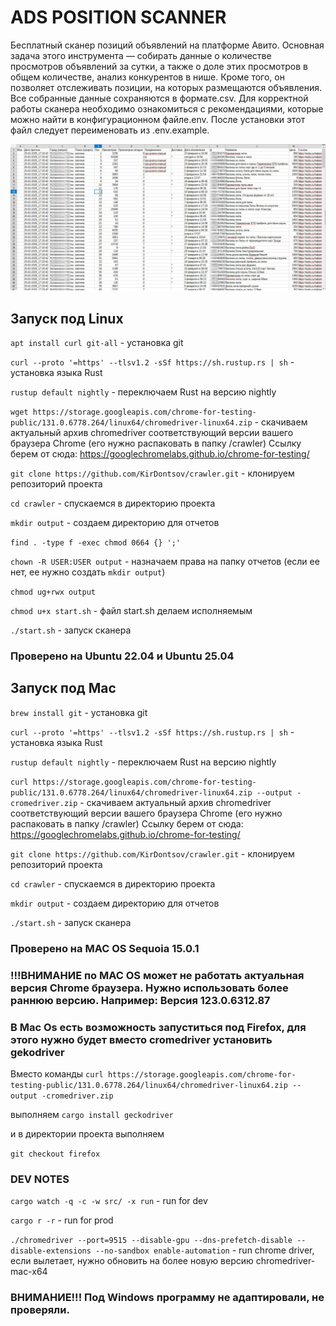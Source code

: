 # ADS POSITION SCANNER

Бесплатный сканер позиций объявлений на платформе Авито.
Основная задача этого инструмента — собирать данные о количестве просмотров объявлений за сутки, а также о доле этих просмотров в общем количестве, анализ конкурентов в нише. Кроме того, он позволяет отслеживать позиции, на которых размещаются объявления.
Все собранные данные сохраняются в формате.csv.
Для корректной работы сканера необходимо ознакомиться с рекомендациями, которые можно найти в конфигурационном файле.env. После установки этот файл следует переименовать из .env.example.

![example](https://github.com/KirDontsov/crawler/blob/master/assets/example.jpeg?raw=true)



## Запуск под Linux

```apt install curl git-all``` - установка git

```curl --proto '=https' --tlsv1.2 -sSf https://sh.rustup.rs | sh``` - установка языка Rust

```rustup default nightly``` - переключаем Rust на версию nightly

```wget https://storage.googleapis.com/chrome-for-testing-public/131.0.6778.264/linux64/chromedriver-linux64.zip``` - скачиваем актуальный архив chromedriver соответствующий версии вашего браузера Chrome (его нужно распаковать в папку /crawler)
Ссылку берем от сюда: https://googlechromelabs.github.io/chrome-for-testing/

```git clone https://github.com/KirDontsov/crawler.git``` - клонируем репозиторий проекта

```сd crawler``` - спускаемся в директорию проекта

```mkdir output``` - создаем директорию для отчетов

```find . -type f -exec chmod 0664 {} ';'```

```chown -R USER:USER output``` - назначаем права на папку отчетов (если ее нет, ее нужно создать ```mkdir output```)

```chmod ug+rwx output```

```chmod u+x start.sh``` - файл start.sh делаем исполняемым

```./start.sh``` - запуск сканера

### Проверено на Ubuntu 22.04 и Ubuntu 25.04



## Запуск под Mac

```brew install git``` - установка git

```curl --proto '=https' --tlsv1.2 -sSf https://sh.rustup.rs | sh``` - установка языка Rust

```rustup default nightly``` - переключаем Rust на версию nightly

```curl https://storage.googleapis.com/chrome-for-testing-public/131.0.6778.264/linux64/chromedriver-linux64.zip --output -cromedriver.zip``` - скачиваем актуальный архив chromedriver соответствующий версии вашего браузера Chrome (его нужно распаковать в папку /crawler)
Ссылку берем от сюда: https://googlechromelabs.github.io/chrome-for-testing/

```git clone https://github.com/KirDontsov/crawler.git``` - клонируем репозиторий проекта

```сd crawler``` - спускаемся в директорию проекта

```mkdir output``` - создаем директорию для отчетов

```./start.sh``` - запуск сканера

### Проверено на MAC OS Sequoia 15.0.1

### !!!ВНИМАНИЕ по MAC OS может не работать актуальная версия Chrome браузера. Нужно использовать более раннюю версию. Например: Версия 123.0.6312.87



### В Mac Os есть возможность запуститься под Firefox, для этого нужно будет вместо cromedriver установить gekodriver

Вместо команды ```curl https://storage.googleapis.com/chrome-for-testing-public/131.0.6778.264/linux64/chromedriver-linux64.zip --output -cromedriver.zip```

выполняем ```cargo install geckodriver```

и в директории проекта выполняем

```git checkout firefox```



### DEV NOTES

```cargo watch -q -c -w src/ -x run``` - run for dev

```cargo r -r``` - run for prod

```./chromedriver --port=9515 --disable-gpu --dns-prefetch-disable --disable-extensions --no-sandbox enable-automation``` - run chrome driver, если вылетает, нужно обновить на более новую версию chromedriver-mac-x64



### ВНИМАНИЕ!!! Под Windows программу не адаптировали, не проверяли.
